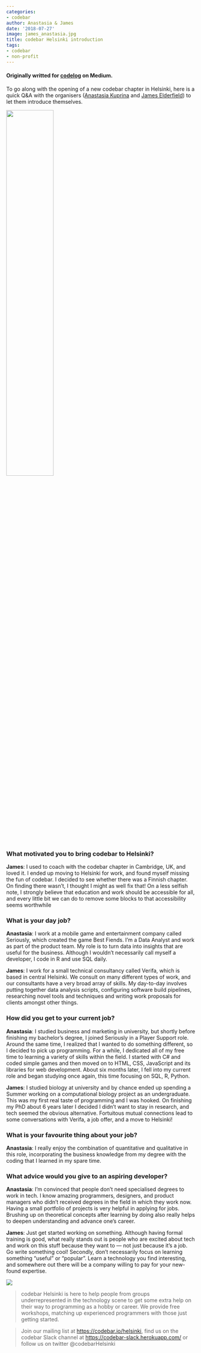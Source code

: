 ```yaml
---
categories:
- codebar
author: Anastasia & James
date: '2018-07-27'
image: james_anastasia.jpg
title: codebar Helsinki introduction
tags:
- codebar
- non-profit
---
```


#### Originally writted for [codelog](https://medium.com/the-codelog/new-chapter-introduction-codebar-helsinki-7e706137ebc7) on Medium.

To go along with the opening of a new codebar chapter in Helsinki, here is a quick Q&A with the organisers ([Anastasia Kuprina](https://www.linkedin.com/in/anastasiakuprina/) and [James Elderfield](https://www.linkedin.com/in/elderfd/)) to let them introduce themselves.

<img src = '/img/james_anastasia.jpg' width = '50%'/>

### What motivated you to bring codebar to Helsinki?

**James**: I used to coach with the codebar chapter in Cambridge, UK, and loved it. I ended up moving to Helsinki for work, and found myself missing the fun of codebar. I decided to see whether there was a Finnish chapter. On finding there wasn’t, I thought I might as well fix that!
On a less selfish note, I strongly believe that education and work should be accessible for all, and every little bit we can do to remove some blocks to that accessibility seems worthwhile


### What is your day job?

**Anastasia**: I work at a mobile game and entertainment company called Seriously, which created the game Best Fiends. I’m a Data Analyst and work as part of the product team. My role is to turn data into insights that are useful for the business. Although I wouldn’t necessarily call myself a developer, I code in R and use SQL daily.

**James**: I work for a small technical consultancy called Verifa, which is based in central Helsinki. We consult on many different types of work, and our consultants have a very broad array of skills. My day-to-day involves putting together data analysis scripts, configuring software build pipelines, researching novel tools and techniques and writing work proposals for clients amongst other things.


### How did you get to your current job?

**Anastasia**: I studied business and marketing in university, but shortly before finishing my bachelor’s degree, I joined Seriously in a Player Support role. Around the same time, I realized that I wanted to do something different, so I decided to pick up programming.
For a while, I dedicated all of my free time to learning a variety of skills within the field. I started with C# and coded simple games and then moved on to HTML, CSS, JavaScript and its libraries for web development. About six months later, I fell into my current role and began studying once again, this time focusing on SQL, R, Python.

**James**: I studied biology at university and by chance ended up spending a Summer working on a computational biology project as an undergraduate. This was my first real taste of programming and I was hooked. On finishing my PhD about 6 years later I decided I didn’t want to stay in research, and tech seemed the obvious alternative. Fortuitous mutual connections lead to some conversations with Verifa, a job offer, and a move to Helsinki!


### What is your favourite thing about your job?

**Anastasia**: I really enjoy the combination of quantitative and qualitative in this role, incorporating the business knowledge from my degree with the coding that I learned in my spare time.


### What advice would you give to an aspiring developer?

**Anastasia**: I’m convinced that people don’t need specialised degrees to work in tech. I know amazing programmers, designers, and product managers who didn’t received degrees in the field in which they work now.
Having a small portfolio of projects is very helpful in applying for jobs. Brushing up on theoretical concepts after learning by doing also really helps to deepen understanding and advance one’s career.

**James**: Just get started working on something. Although having formal training is good, what really stands out is people who are excited about tech and work on this stuff because they want to — not just because it’s a job. Go write something cool!
Secondly, don’t necessarily focus on learning something “useful” or “popular”. Learn a technology you find interesting, and somewhere out there will be a company willing to pay for your new-found expertise.

<img src = 'http://manual.codebar.io/images/codebar-logo.png' />

>codebar Helsinki is here to help people from groups underrepresented in the technology scene to get some extra help on their way to programming as a hobby or career. We provide free workshops, matching up experienced programmers with those just getting started.

>Join our mailing list at https://codebar.io/helsinki, find us on the codebar Slack channel at https://codebar-slack.herokuapp.com/ or follow us on twitter @codebarHelsinki